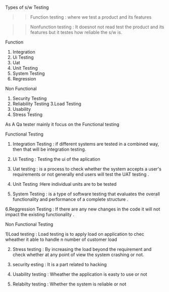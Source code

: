 Types of s/w Testing 
 >> Function testing : where we test a product and its features

>> Nonfunction testing : It doesnot not read test the product and its features but it testes how reliable the s/w is.

Function                          
1. Integration 
2. Ui Testing 
3. Uat 
4. Unit Testing
5. System Testing 
6. Regression

Non Functional 
1. Security Testing 
2. Reliability Testing
3.Load Testing
4. Usability 
5. Stress Testing 

As A Qa tester mainly it focus on the Functional testing 

Functional Testing 

1. Integration Testing : if different systems are tested in a combined way, then that will be integration testing.

2. Ui Testing : Testing the ui of the aplication 

3. Uat testing : is a process to check whether the system accepts a user's requirements or not generally end users will test the UAT testing .

4. Unit Testing :Here individual units are to be tested 

5. System Testing : is a type of software testing that evaluates the overall functionality and performance of a complete structure .

6.Reggression Testing : If there are any new changes in the code it will not impact the existing functionality .


Non Functional Testing 

1)Load testing : Load testing is to apply load on application to chec wheather it able to handle n number of customer load 

2) Stress testing : By increasing the load beyond the requirement and check whether at any point of view the system crashing or not.

3) security esting : It is a part related to hacking 

4) Usability testing : Wheather the application is easty to use or not 

5) Relabilty testing : Whether the system is reliable or not 








